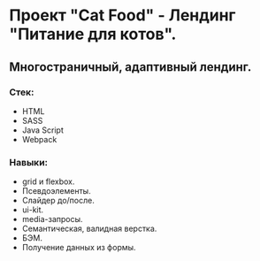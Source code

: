 # Проект "Сat Food" - Лендинг "Питание для котов". 

## Многостраничный, адаптивный лендинг.

### Стек:

-   HTML
-   SASS
-   Java Script
-   Webpack

### Навыки:
-   grid и flexbox.
-   Псевдоэлементы.
-   Слайдер до/после.
-   ui-kit.
-   media-запросы.
-   Семантическая, валидная верстка.
-   БЭМ.
-   Получение данных из формы.